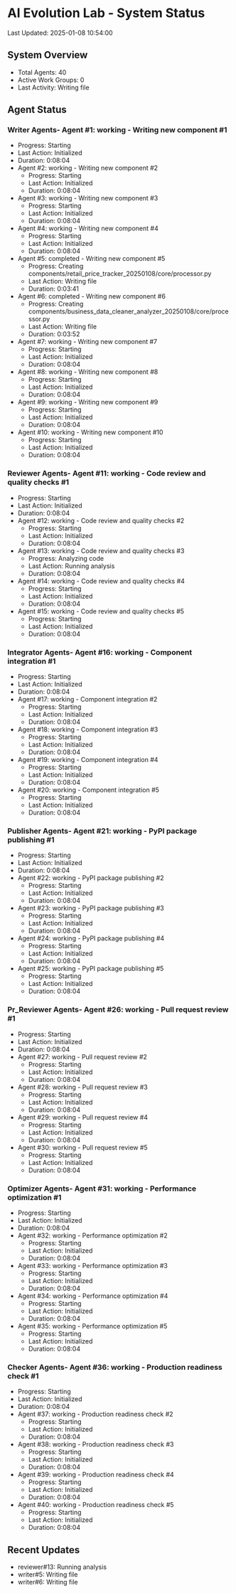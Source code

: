 # AI Evolution Lab - System Status
Last Updated: 2025-01-08 10:54:00

## System Overview
- Total Agents: 40
- Active Work Groups: 0
- Last Activity: Writing file

## Agent Status

### Writer Agents- Agent #1: working - Writing new component #1
  - Progress: Starting
  - Last Action: Initialized
  - Duration: 0:08:04
- Agent #2: working - Writing new component #2
  - Progress: Starting
  - Last Action: Initialized
  - Duration: 0:08:04
- Agent #3: working - Writing new component #3
  - Progress: Starting
  - Last Action: Initialized
  - Duration: 0:08:04
- Agent #4: working - Writing new component #4
  - Progress: Starting
  - Last Action: Initialized
  - Duration: 0:08:04
- Agent #5: completed - Writing new component #5
  - Progress: Creating components/retail_price_tracker_20250108/core/processor.py
  - Last Action: Writing file
  - Duration: 0:03:41
- Agent #6: completed - Writing new component #6
  - Progress: Creating components/business_data_cleaner_analyzer_20250108/core/processor.py
  - Last Action: Writing file
  - Duration: 0:03:52
- Agent #7: working - Writing new component #7
  - Progress: Starting
  - Last Action: Initialized
  - Duration: 0:08:04
- Agent #8: working - Writing new component #8
  - Progress: Starting
  - Last Action: Initialized
  - Duration: 0:08:04
- Agent #9: working - Writing new component #9
  - Progress: Starting
  - Last Action: Initialized
  - Duration: 0:08:04
- Agent #10: working - Writing new component #10
  - Progress: Starting
  - Last Action: Initialized
  - Duration: 0:08:04

### Reviewer Agents- Agent #11: working - Code review and quality checks #1
  - Progress: Starting
  - Last Action: Initialized
  - Duration: 0:08:04
- Agent #12: working - Code review and quality checks #2
  - Progress: Starting
  - Last Action: Initialized
  - Duration: 0:08:04
- Agent #13: working - Code review and quality checks #3
  - Progress: Analyzing code
  - Last Action: Running analysis
  - Duration: 0:08:04
- Agent #14: working - Code review and quality checks #4
  - Progress: Starting
  - Last Action: Initialized
  - Duration: 0:08:04
- Agent #15: working - Code review and quality checks #5
  - Progress: Starting
  - Last Action: Initialized
  - Duration: 0:08:04

### Integrator Agents- Agent #16: working - Component integration #1
  - Progress: Starting
  - Last Action: Initialized
  - Duration: 0:08:04
- Agent #17: working - Component integration #2
  - Progress: Starting
  - Last Action: Initialized
  - Duration: 0:08:04
- Agent #18: working - Component integration #3
  - Progress: Starting
  - Last Action: Initialized
  - Duration: 0:08:04
- Agent #19: working - Component integration #4
  - Progress: Starting
  - Last Action: Initialized
  - Duration: 0:08:04
- Agent #20: working - Component integration #5
  - Progress: Starting
  - Last Action: Initialized
  - Duration: 0:08:04

### Publisher Agents- Agent #21: working - PyPI package publishing #1
  - Progress: Starting
  - Last Action: Initialized
  - Duration: 0:08:04
- Agent #22: working - PyPI package publishing #2
  - Progress: Starting
  - Last Action: Initialized
  - Duration: 0:08:04
- Agent #23: working - PyPI package publishing #3
  - Progress: Starting
  - Last Action: Initialized
  - Duration: 0:08:04
- Agent #24: working - PyPI package publishing #4
  - Progress: Starting
  - Last Action: Initialized
  - Duration: 0:08:04
- Agent #25: working - PyPI package publishing #5
  - Progress: Starting
  - Last Action: Initialized
  - Duration: 0:08:04

### Pr_Reviewer Agents- Agent #26: working - Pull request review #1
  - Progress: Starting
  - Last Action: Initialized
  - Duration: 0:08:04
- Agent #27: working - Pull request review #2
  - Progress: Starting
  - Last Action: Initialized
  - Duration: 0:08:04
- Agent #28: working - Pull request review #3
  - Progress: Starting
  - Last Action: Initialized
  - Duration: 0:08:04
- Agent #29: working - Pull request review #4
  - Progress: Starting
  - Last Action: Initialized
  - Duration: 0:08:04
- Agent #30: working - Pull request review #5
  - Progress: Starting
  - Last Action: Initialized
  - Duration: 0:08:04

### Optimizer Agents- Agent #31: working - Performance optimization #1
  - Progress: Starting
  - Last Action: Initialized
  - Duration: 0:08:04
- Agent #32: working - Performance optimization #2
  - Progress: Starting
  - Last Action: Initialized
  - Duration: 0:08:04
- Agent #33: working - Performance optimization #3
  - Progress: Starting
  - Last Action: Initialized
  - Duration: 0:08:04
- Agent #34: working - Performance optimization #4
  - Progress: Starting
  - Last Action: Initialized
  - Duration: 0:08:04
- Agent #35: working - Performance optimization #5
  - Progress: Starting
  - Last Action: Initialized
  - Duration: 0:08:04

### Checker Agents- Agent #36: working - Production readiness check #1
  - Progress: Starting
  - Last Action: Initialized
  - Duration: 0:08:04
- Agent #37: working - Production readiness check #2
  - Progress: Starting
  - Last Action: Initialized
  - Duration: 0:08:04
- Agent #38: working - Production readiness check #3
  - Progress: Starting
  - Last Action: Initialized
  - Duration: 0:08:04
- Agent #39: working - Production readiness check #4
  - Progress: Starting
  - Last Action: Initialized
  - Duration: 0:08:04
- Agent #40: working - Production readiness check #5
  - Progress: Starting
  - Last Action: Initialized
  - Duration: 0:08:04


## Recent Updates
- reviewer#13: Running analysis
- writer#5: Writing file
- writer#6: Writing file

